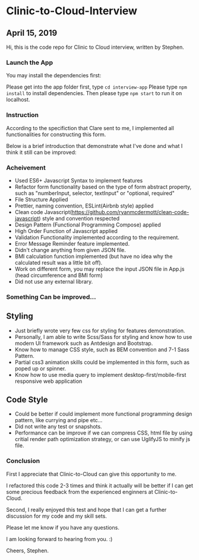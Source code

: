 # Clinic-to-Cloud-Interview
## April 15, 2019

Hi, this is the code repo for Clinic to Cloud interview, written by Stephen.

### Launch the App

You may install the dependencies first:

Please get into the app folder first, type `cd interview-app`
Please type `npm install` to install dependencies.
Then please type `npm start` to run it on localhost.

### Instruction

According to the specifiction that Clare sent to me, I implemented all functionalities for constructing this form.

Below is a brief introduction that demonstrate what I've done and what I think it still can be improved:

### Acheivement

- Used ES6+ Javascript Syntax to implement features
- Refactor form functionality based on the type of form abstract property, such as "numberInput, selector, textInput" or "optional, required"
- File Structure Applied
- Prettier, naming convention, ESLint(Airbnb style) applied
- Clean code Javascript(https://github.com/ryanmcdermott/clean-code-javascript) style and convention respected
- Design Pattern (Functional Programming Compose) applied
- High Order Function of Javascript applied
- Validation Functionality implemented according to the requirement.
- Error Message Reminder feature implemented.
- Didn't change anything from given JSON file.
- BMI calculation function implemented (but have no idea why the calculated result was a little bit off).
- Work on different form, you may replace the input JSON file in App.js (head circumference and BMI form)
- Did not use any external library.

### Something Can be improved...

## Styling

- Just briefly wrote very few css for styling for features demonstration.
- Personally, I am able to write Scss/Sass for styling and know how to use modern UI framework such as Antdesign and Bootstrap.
- Know how to manage CSS style, such as BEM convention and 7-1 Sass Pattern.
- Partial css3 animation skills could be implemented in this form, such as poped up or spinner.
- Know how to use media query to implement desktop-first/mobile-first responsive web application

## Code Style

- Could be better if could implement more functional programming design pattern, like currying and pipe etc...
- Did not write any test or snapshots.
- Performance can be improve if we can compress CSS, html file by using critial render path optimization strategy, or can use UglifyJS to minify js file.

### Conclusion

First I appreciate that Clinic-to-Cloud can give this opportunity to me.

I refactored this code 2-3 times and think it actually will be better if I can get some precious feedback from the experienced enginners at Clinic-to-Cloud.

Second, I really enjoyed this test and hope that I can get a further discussion for my code and my skill sets.

Please let me know if you have any questions.

I am looking forward to hearing from you. :)

Cheers,
Stephen.
